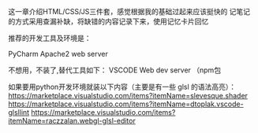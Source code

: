 这一章介绍HTML/CSS/JS三件套，感觉根据我的基础过起来应该挺快的
记笔记的方式采用查漏补缺，将缺错的内容记录下来，使用记忆卡片回忆


推荐的开发工具及环境是：

PyCharm
Apache2 web server


不想用，不装了,替代工具如下：
VSCODE
Web dev server （npm包

如果要用python开发环境就装以下内容（主要是有一些 glsl 的语法高亮）：
https://marketplace.visualstudio.com/items?itemName=slevesque.shader
https://marketplace.visualstudio.com/items?itemName=dtoplak.vscode-glsllint
https://marketplace.visualstudio.com/items?itemName=raczzalan.webgl-glsl-editor